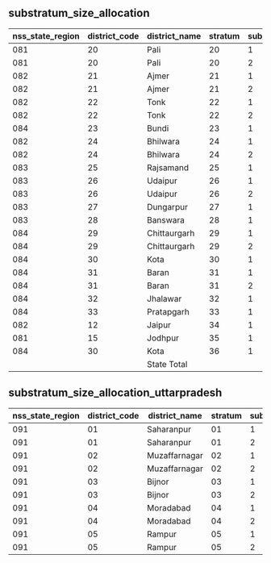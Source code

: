 ## substratum_size_allocation
| nss_state_region | district_code | district_name | stratum | sub_stratum | size_zst | central_sample | state_sample |
|---|---|---|---|---|---|---|---|
| 081 | 20 | Pali | 20 | 1 | 439 | 2 | 2 |
| 081 | 20 | Pali | 20 | 2 | 403 | 2 | 2 |
| 082 | 21 | Ajmer | 21 | 1 | 296 | 2 | 2 |
| 082 | 21 | Ajmer | 21 | 2 | 1414 | 4 | 4 |
| 082 | 22 | Tonk | 22 | 1 | 233 | 2 | 2 |
| 082 | 22 | Tonk | 22 | 2 | 227 | 2 | 2 |
| 084 | 23 | Bundi | 23 | 1 | 333 | 2 | 2 |
| 082 | 24 | Bhilwara | 24 | 1 | 252 | 2 | 2 |
| 082 | 24 | Bhilwara | 24 | 2 | 528 | 2 | 2 |
| 083 | 25 | Rajsamand | 25 | 1 | 322 | 2 | 2 |
| 083 | 26 | Udaipur | 26 | 1 | 318 | 2 | 2 |
| 083 | 26 | Udaipur | 26 | 2 | 824 | 2 | 2 |
| 083 | 27 | Dungarpur | 27 | 1 | 178 | 2 | 2 |
| 083 | 28 | Banswara | 28 | 1 | 245 | 2 | 2 |
| 084 | 29 | Chittaurgarh | 29 | 1 | 191 | 2 | 2 |
| 084 | 29 | Chittaurgarh | 29 | 2 | 324 | 2 | 2 |
| 084 | 30 | Kota | 30 | 1 | 259 | 2 | 2 |
| 084 | 31 | Baran | 31 | 1 | 191 | 2 | 2 |
| 084 | 31 | Baran | 31 | 2 | 169 | 2 | 2 |
| 084 | 32 | Jhalawar | 32 | 1 | 351 | 2 | 2 |
| 084 | 33 | Pratapgarh | 33 | 1 | 128 | 2 | 2 |
| 082 | 12 | Jaipur | 34 | 1 | 5656 | 16 | 16 |
| 081 | 15 | Jodhpur | 35 | 1 | 1733 | 8 | 8 |
| 084 | 30 | Kota | 36 | 1 | 1399 | 8 | 8 |
|  |  | State Total |  |  | 26942 | 140 | 140 |
## substratum_size_allocation_uttarpradesh
| nss_state_region | district_code | district_name | stratum | sub_stratum | size_zst | central_sample | state_sample |
|---|---|---|---|---|---|---|---|
| 091 | 01 | Saharanpur | 01 | 1 | 332 | 2 | 2 |
| 091 | 01 | Saharanpur | 01 | 2 | 928 | 6 | 6 |
| 091 | 02 | Muzaffarnagar | 02 | 1 | 820 | 4 | 4 |
| 091 | 02 | Muzaffarnagar | 02 | 2 | 859 | 4 | 4 |
| 091 | 03 | Bijnor | 03 | 1 | 835 | 4 | 4 |
| 091 | 03 | Bijnor | 03 | 2 | 458 | 4 | 4 |
| 091 | 04 | Moradabad | 04 | 1 | 520 | 2 | 2 |
| 091 | 04 | Moradabad | 04 | 2 | 1440 | 8 | 8 |
| 091 | 05 | Rampur | 05 | 1 | 376 | 2 | 2 |
| 091 | 05 | Rampur | 05 | 2 | 425 | 2 | 2 |
